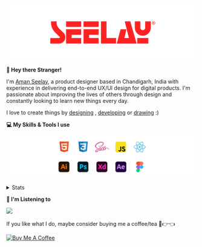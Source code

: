 [![banner](./images/seelay.svg)](https://www.seelay.in)

**👋 Hey there Stranger!**

I'm [Aman Seelay](https://www.seelay.in), a product designer based in Chandigarh, India with experience in delivering end-to-end UX/UI design for digital products. I'm passionate about improving the lives of others through design and constantly looking to learn new things every day.

I love to create things by [designing](https://www.seelay.in/#work) , [developing](https://www.seelay.in/#projects) or [drawing](https://art.seelay.in) :)

**💻 My Skills & Tools I use**

[![banner](./images/skills&tools.svg)](https://www.seelay.in/about)

<details>
  <summary>Stats</summary>

---

<!--START_SECTION:waka-->
![Profile Views](http://img.shields.io/badge/Profile%20Views-2-blue)

**🐱 My GitHub Data** 

> 📦 613.8 kB Used in GitHub's Storage 
 > 
> 🏆 709 Contributions in the Year 2023
 > 
> 💼 Opted to Hire
 > 
> 📜 1 Public Repository 
 > 
> 🔑 42 Private Repository 
 > 
**I'm a Night 🦉** 

```text
🌞 Morning                308 commits         ████░░░░░░░░░░░░░░░░░░░░░   16.78 % 
🌆 Daytime                296 commits         ████░░░░░░░░░░░░░░░░░░░░░   16.13 % 
🌃 Evening                575 commits         ████████░░░░░░░░░░░░░░░░░   31.34 % 
🌙 Night                  656 commits         █████████░░░░░░░░░░░░░░░░   35.75 % 
```
📅 **I'm Most Productive on Sunday** 

```text
Monday                   220 commits         ███░░░░░░░░░░░░░░░░░░░░░░   11.99 % 
Tuesday                  295 commits         ████░░░░░░░░░░░░░░░░░░░░░   16.08 % 
Wednesday                160 commits         ██░░░░░░░░░░░░░░░░░░░░░░░   08.72 % 
Thursday                 323 commits         ████░░░░░░░░░░░░░░░░░░░░░   17.60 % 
Friday                   211 commits         ███░░░░░░░░░░░░░░░░░░░░░░   11.50 % 
Saturday                 292 commits         ████░░░░░░░░░░░░░░░░░░░░░   15.91 % 
Sunday                   334 commits         █████░░░░░░░░░░░░░░░░░░░░   18.20 % 
```


📊 **This Week I Spent My Time On** 

```text
🕑︎ Time Zone: Asia/Kolkata

💬 Programming Languages: 
Other                    10 hrs 10 mins      ██████████████████░░░░░░░   70.75 % 
JavaScript               3 hrs 38 mins       ██████░░░░░░░░░░░░░░░░░░░   25.34 % 
Markdown                 20 mins             █░░░░░░░░░░░░░░░░░░░░░░░░   02.37 % 
Git Config               5 mins              ░░░░░░░░░░░░░░░░░░░░░░░░░   00.66 % 
JSON                     4 mins              ░░░░░░░░░░░░░░░░░░░░░░░░░   00.47 % 

🔥 Editors: 
Chrome                   6 hrs 39 mins       ████████████░░░░░░░░░░░░░   46.31 % 
VS Code                  4 hrs 13 mins       ███████░░░░░░░░░░░░░░░░░░   29.39 % 
Edge                     3 hrs 29 mins       ██████░░░░░░░░░░░░░░░░░░░   24.31 % 

💻 Operating System: 
Windows                  14 hrs 23 mins      █████████████████████████   100.00 % 
```

**I Mostly Code in JavaScript** 

```text
JavaScript               27 repos            ███████████████░░░░░░░░░░   61.36 % 
TypeScript               13 repos            ███████░░░░░░░░░░░░░░░░░░   29.55 % 
Java                     3 repos             ██░░░░░░░░░░░░░░░░░░░░░░░   06.82 % 
HTML                     1 repo              █░░░░░░░░░░░░░░░░░░░░░░░░   02.27 % 
```




 Last Updated on 11/12/2023 06:39:52 UTC
<!--END_SECTION:waka-->

---

 </details>

**🎵 I'm Listening to**

<object data="https://now-play.vercel.app/api/generate?uid=7a17a86e-d6b7-43b5-8d9c-1d6dae42a779" >

  <img src="https://now-play.vercel.app/api/generate?uid=7a17a86e-d6b7-43b5-8d9c-1d6dae42a779" />

</object>

If you like what I do, maybe consider buying me a coffee/tea 🥺👉👈

<a href="https://www.buymeacoffee.com/seelay" target="_blank"><img src="https://cdn.buymeacoffee.com/buttons/v2/default-red.png" alt="Buy Me A Coffee" width="150" ></a>
